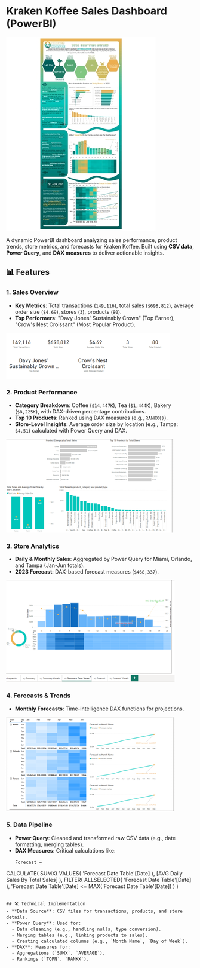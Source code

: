 # Kraken Koffee Sales Dashboard (PowerBI)

![Dashboard Preview](https://github.com/mona-baharlou/CoffeeSalesDashboard/blob/main/sales_page-0001.jpg)

A dynamic PowerBI dashboard analyzing sales performance, product trends, store metrics, and forecasts for Kraken Koffee. Built using **CSV data**, **Power Query**, and **DAX measures** to deliver actionable insights.

## 📊 Features

### 1. **Sales Overview**
   - **Key Metrics**: Total transactions (`149,116`), total sales (`$698,812`), average order size (`$4.69`), stores (`3`), products (`80`).
   - **Top Performers**: "Davy Jones' Sustainably Crown" (Top Earner), "Crow's Nest Croissant" (Most Popular Product).

   ![](https://github.com/mona-baharlou/CoffeeSalesDashboard/blob/main/kraken1.png)

### 2. **Product Performance**
   - **Category Breakdown**: Coffee (`$14,447K`), Tea (`$1,444K`), Bakery (`$8,225K`), with DAX-driven percentage contributions.
   - **Top 10 Products**: Ranked using DAX measures (e.g., `RANKX()`).
   - **Store-Level Insights**: Average order size by location (e.g., Tampa: `$4.51`) calculated with Power Query and DAX.

   ![](https://github.com/mona-baharlou/CoffeeSalesDashboard/blob/main/kraken2.png)

### 3. **Store Analytics**
   - **Daily & Monthly Sales**: Aggregated by Power Query for Miami, Orlando, and Tampa (Jan-Jun totals).
   - **2023 Forecast**: DAX-based forecast measures (`$468,337`).

![](https://github.com/mona-baharlou/CoffeeSalesDashboard/blob/main/kraken3.png)

### 4. **Forecasts & Trends**
   - **Monthly Forecasts**: Time-intelligence DAX functions for projections.
   
![](https://github.com/mona-baharlou/CoffeeSalesDashboard/blob/main/kraken5.png)

### 5. **Data Pipeline**
   - **Power Query**: Cleaned and transformed raw CSV data (e.g., date formatting, merging tables).
   - **DAX Measures**: Critical calculations like:
     ```dax
     Forecast = 
CALCULATE(
    SUMX(
        VALUES(
            'Forecast Date Table'[Date]
        ),
        [AVG Daily Sales By Total Sales]
    ),
    FILTER(
        ALLSELECTED(
            'Forecast Date Table'[Date]
        ),
        'Forecast Date Table'[Date] <= MAX('Forecast Date Table'[Date])
    )
)
```

## 🛠️ Technical Implementation
- **Data Source**: CSV files for transactions, products, and store details.
- **Power Query**: Used for:
  - Data cleaning (e.g., handling nulls, type conversion).
  - Merging tables (e.g., linking products to sales).
  - Creating calculated columns (e.g., `Month Name`, `Day of Week`).
- **DAX**: Measures for:
  - Aggregations (`SUMX`, `AVERAGE`).
  - Rankings (`TOPN`, `RANKX`).
